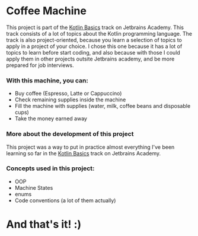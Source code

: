 # Coffee Machine
This project is part of the [Kotlin Basics](https://hyperskill.org/tracks/18) track on Jetbrains Academy. This track 
consists of a lot of topics about the Kotlin programming language. The track is also project-oriented, because 
you 
learn a 
selection of topics to apply in a project of your choice. I chose this one because it has a lot of topics to learn 
before start coding, and also because with those I could apply them in other projects outsite Jetbrains academy, and 
be more prepared for job interviews.

### With this machine, you can:

* Buy coffee (Espresso, Latte or Cappuccino)
* Check remaining supplies inside the machine
* Fill the machine with supplies (water, milk, coffee beans and disposable cups)
* Take the money earned away

### More about the development of this project

This project was a way to put in practice almost everything I've been learning so far in the [Kotlin Basics](https://hyperskill.org/tracks/18) track on Jetbrains Academy.

### Concepts used in this project:
* OOP
* Machine States
* enums
* Code conventions (a lot of them actually)

# And that's it! :)
